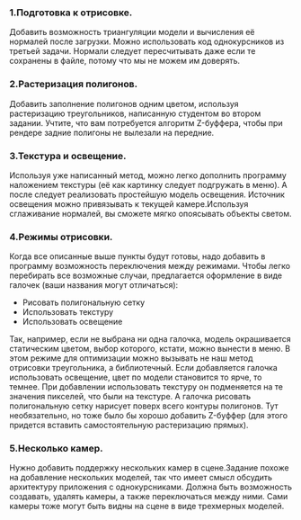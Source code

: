 ### 1.Подготовка к отрисовке. 
Добавить возможность триангуляции модели и вычисления её нормалей после загрузки. Можно использовать код однокурсников из третьей задачи. Нормали следует пересчитывать даже если те сохранены в файле, потому что мы не можем им доверять.

### 2.Растеризация полигонов. 
Добавить заполнение полигонов одним цветом, используя растеризацию треугольников, написанную студентом во втором задании. Учтите, что вам потребуется алгоритм Z-буффера, чтобы при рендере задние полигоны не вылезали на передние.

### 3.Текстура и освещение. 
Используя уже написанный метод, можно легко дополнить программу наложением текстуры (её как картинку следует подгружать в меню). А после следует реализовать простейшую модель освещения. Источник освещения можно привязывать к текущей камере.Используя сглаживание нормалей, вы сможете мягко опоясывать объекты светом.

### 4.Режимы отрисовки. 
Когда все описанные выше пункты будут готовы, надо добавить в программу возможность переключения между режимами. Чтобы легко перебирать все возможные случаи, предлагается оформление в виде галочек (ваши названия могут отличаться):
- Рисовать полигональную сетку
- Использовать текстуру
- Использовать освещение

Так, например, если не выбрана ни одна галочка, модель окрашивается статическим цветом, выбор которого, кстати, можно вынести в меню. В этом режиме для оптимизации можно вызывать не наш метод отрисовки треугольника, а библиотечный. Если добавляется галочка использовать освещение, цвет по модели становится то ярче, то темнее. При добавлении использовать текстуру он подменяется на те значения пикселей, что были на текстуре. А галочка рисовать полигональную сетку нарисует поверх всего контуры полигонов. Тут необязательно, но тоже было бы хорошо добавить Z-буффер (для этого придется вставить самостоятельную растеризацию прямых).

### 5.Несколько камер.
Нужно добавить поддержку нескольких камер в сцене.Задание похоже на добавление нескольких моделей, так что имеет смысл обсудить архитектуру приложения с однокурсниками. Должна быть возможность создавать, удалять камеры, а также переключаться между ними. Сами камеры тоже могут быть видны на сцене в виде трехмерных моделей.

